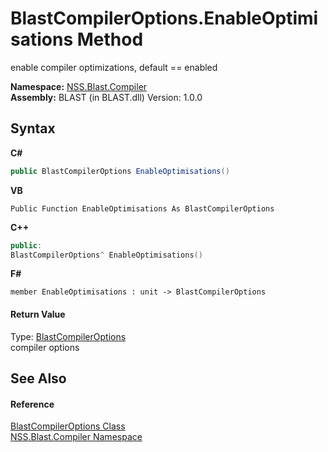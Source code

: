 # BlastCompilerOptions.EnableOptimisations Method 
 

enable compiler optimizations, default == enabled

**Namespace:**&nbsp;<a href="26a25caa-f50b-92ad-f15c-dbb9db1493ae">NSS.Blast.Compiler</a><br />**Assembly:**&nbsp;BLAST (in BLAST.dll) Version: 1.0.0

## Syntax

**C#**<br />
``` C#
public BlastCompilerOptions EnableOptimisations()
```

**VB**<br />
``` VB
Public Function EnableOptimisations As BlastCompilerOptions
```

**C++**<br />
``` C++
public:
BlastCompilerOptions^ EnableOptimisations()
```

**F#**<br />
``` F#
member EnableOptimisations : unit -> BlastCompilerOptions 

```


#### Return Value
Type: <a href="acd2f6cc-9dc8-39b3-7ff6-2a1a35ecce47">BlastCompilerOptions</a><br />compiler options

## See Also


#### Reference
<a href="acd2f6cc-9dc8-39b3-7ff6-2a1a35ecce47">BlastCompilerOptions Class</a><br /><a href="26a25caa-f50b-92ad-f15c-dbb9db1493ae">NSS.Blast.Compiler Namespace</a><br />